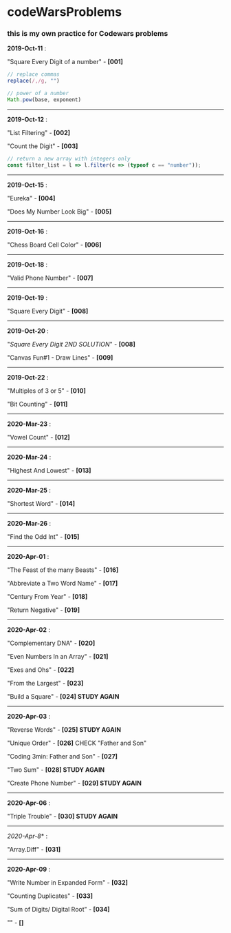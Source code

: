 # codeWarsProblems

### this is my own practice for Codewars problems


**2019-Oct-11** :

"Square Every Digit of a number" - **[001]**


```js
// replace commas
replace(/,/g, "")

// power of a number
Math.pow(base, exponent)
```
***
**2019-Oct-12** :

"List Filtering" - **[002]**


"Count the Digit" - **[003]**

```js
// return a new array with integers only
const filter_list = l => l.filter(c => (typeof c == "number"));
```
***
**2019-Oct-15** :

"Eureka" - **[004]**


"Does My Number Look Big" - **[005]**
***
**2019-Oct-16** :

"Chess Board Cell Color" - **[006]**
***
**2019-Oct-18** :

"Valid Phone Number" - **[007]**
***
**2019-Oct-19** :

"Square Every Digit" - **[008]**
***
**2019-Oct-20** :

"*Square Every Digit 2ND SOLUTION*" - **[008]**


"Canvas Fun#1 - Draw Lines" - **[009]**
***
**2019-Oct-22** :

"Multiples of 3 or 5" - **[010]**


"Bit Counting" - **[011]**
***
**2020-Mar-23** :

"Vowel Count" - **[012]**
***
**2020-Mar-24** :

"Highest And Lowest" - **[013]**
***
**2020-Mar-25** :

"Shortest Word" - **[014]**
***
**2020-Mar-26** :

"Find the Odd Int" - **[015]**
***
**2020-Apr-01** :

"The Feast of the many Beasts" - **[016]**


"Abbreviate a Two Word Name" - **[017]**


"Century From Year" - **[018]**


"Return Negative" - **[019]**
***
**2020-Apr-02** :

"Complementary DNA" - **[020]**


"Even Numbers In an Array" - **[021]**


"Exes and Ohs" - **[022]**


"From the Largest" - **[023]**


"Build a Square" - **[024] STUDY AGAIN**
***
**2020-Apr-03** :

"Reverse Words" - **[025] STUDY AGAIN** 


"Unique Order" - **[026]** CHECK "Father and Son"


"Coding 3min: Father and Son" - **[027]**


"Two Sum" - **[028] STUDY AGAIN** 


"Create Phone Number" - **[029] STUDY AGAIN**
***
**2020-Apr-06** :

"Triple Trouble" - **[030] STUDY AGAIN**
***
*2020-Apr-8** :

"Array.Diff" - **[031]**
***
**2020-Apr-09** :

"Write Number in Expanded Form" - **[032]**


"Counting Duplicates" - **[033]**


"Sum of Digits/ Digital Root" - **[034]**


"" - **[]**

